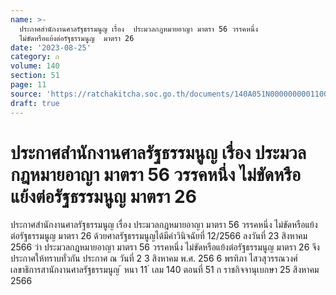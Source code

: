 ```yaml
---
name: >-
  ประกาศสำนักงานศาลรัฐธรรมนูญ เรื่อง  ประมวลกฎหมายอาญา มาตรา 56 วรรคหนึ่ง
  ไม่ขัดหรือแย้งต่อรัฐธรรมนูญ  มาตรา 26
date: '2023-08-25'
category: ก
volume: 140
section: 51
page: 11
source: 'https://ratchakitcha.soc.go.th/documents/140A051N0000000001100.pdf'
draft: true
---
```


# ประกาศสำนักงานศาลรัฐธรรมนูญ เรื่อง  ประมวลกฎหมายอาญา มาตรา 56 วรรคหนึ่ง ไม่ขัดหรือแย้งต่อรัฐธรรมนูญ  มาตรา 26

ประกาศสำนักงานศาลรัฐธรรมนูญ เรื่อง ประมวลกฎหมายอาญา มาตรา 56 วรรคหนึ่ง ไม่ขัดหรือแย้งต่อรัฐธรรมนูญ มาตรา 26 ด้วยศาลรัฐธรรมนูญได้มีคำวินิจฉัยที่ 12/2566 ลงวันที่ 23 สิงหาคม 2566 ว่า ประมวลกฎหมายอาญา มาตรา 56 วรรคหนึ่ง ไม่ขัดหรือแย้งต่อรัฐธรรมนูญ มาตรา 26 จึงประกาศให้ทราบทั่วกัน ประกาศ ณ วันที่ 2 3 สิงหาคม พ.ศ. 256 6 พรทิภา ไสวสุวรรณวงศ์ เลขาธิการสานักงานศาลรัฐธรรมนูญ ้ หนา 11 ่ เลม 140 ตอนที่ 51 ก ราชกิจจานุเบกษา 25 สิงหาคม 2566
